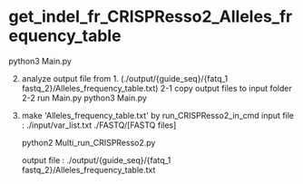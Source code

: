 # get_indel_fr_CRISPResso2_Alleles_frequency_table
python3 Main.py

2. analyze output file from 1. (./output/{guide_seq}/{fatq_1 fastq_2}/Alleles_frequency_table.txt)
    2-1 copy output files to input folder
    2-2 run Main.py
        python3 Main.py


1. make 'Alleles_frequency_table.txt' by run_CRISPResso2_in_cmd
    input file : 
        ./input/var_list.txt
        ./FASTQ/[FASTQ files]
        
    python2 Multi_run_CRISPResso2.py
    
    output file :
        ./output/{guide_seq}/{fatq_1 fastq_2}/Alleles_frequency_table.txt
        
